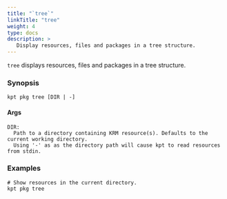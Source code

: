 ```yaml
---
title: "`tree`"
linkTitle: "tree"
weight: 4
type: docs
description: >
   Display resources, files and packages in a tree structure.
---
```

<!--mdtogo:Short
    Display resources, files and packages in a tree structure.
-->

`tree` displays resources, files and packages in a tree structure.

### Synopsis
<!--mdtogo:Long-->
```
kpt pkg tree [DIR | -]
```
<!--mdtogo-->

#### Args
```
DIR:
  Path to a directory containing KRM resource(s). Defaults to the current working directory.
  Using '-' as as the directory path will cause kpt to read resources from stdin.
```

### Examples
<!--mdtogo:Examples-->
```shell
# Show resources in the current directory.
kpt pkg tree
```
<!--mdtogo-->
